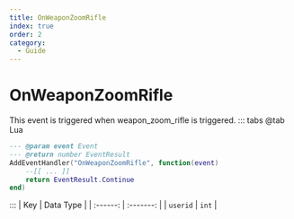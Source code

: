 ```yaml
---
title: OnWeaponZoomRifle
index: true
order: 2
category:
  - Guide
---
```


# OnWeaponZoomRifle
This event is triggered when weapon_zoom_rifle is triggered.
::: tabs
@tab Lua
```lua
--- @param event Event
--- @return number EventResult
AddEventHandler("OnWeaponZoomRifle", function(event)
    --[[ ... ]]
    return EventResult.Continue
end)
```

:::
|    Key   | Data Type |
| :------: | :-------: |
| `userid` |   `int`   |